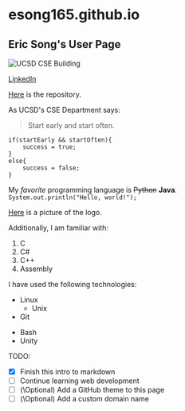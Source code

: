 # esong165.github.io
## Eric Song's User Page

![UCSD CSE Building](https://studyabroad.ucsd.edu/_images/majors-maps/major-modules/cse-building.jpg)

[LinkedIn](https://www.linkedin.com/in/eric-song-a1207b1b5/)

[Here](https://github.com/esong165/esong165.github.io/tree/main#esong165githubio) is the repository.

As UCSD's CSE Department says:

>Start early and start often.

```
if(startEarly && startOften){
    success = true;
}
else{
    success = false;
}
```

My *favorite* programming language is ~~Python~~ **Java**. `System.out.println("Hello, world!");`

[Here](/jW4dnFtA_400x400.jpg) is a picture of the logo.

Additionally, I am familiar with:

1) C
2) C#
3) C++
4) Assembly

I have used the following technologies:
* Linux
  * Unix
* Git
- Bash
- Unity

TODO:
- [x] Finish this intro to markdown
- [ ] Continue learning web development
- [ ] (\Optional) Add a GitHub theme to this page
- [ ] (\Optional) Add a custom domain name
